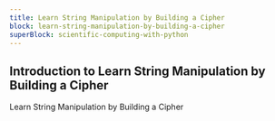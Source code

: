 ```yaml
---
title: Learn String Manipulation by Building a Cipher
block: learn-string-manipulation-by-building-a-cipher
superBlock: scientific-computing-with-python
---
```


## Introduction to Learn String Manipulation by Building a Cipher

Learn String Manipulation by Building a Cipher
